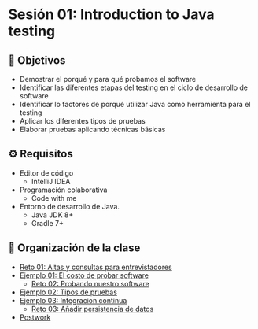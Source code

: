 # Sesión 01: Introduction to Java testing
## :dart: Objetivos

- Demostrar el porqué y para qué probamos el software
- Identificar las diferentes etapas del testing en el ciclo de desarrollo de software
- Identificar lo factores de porqué utilizar Java como herramienta para el testing
- Aplicar los diferentes tipos de pruebas
- Elaborar pruebas aplicando técnicas básicas



## ⚙ Requisitos

- Editor de código
  - IntelliJ IDEA
- Programación colaborativa
  - Code with me
- Entorno de desarrollo de Java. 
  - Java JDK 8+ 
  - Gradle 7+



## 📂 Organización de la clase

- [Reto 01: Altas y consultas para entrevistadores](./Reto-01)
- [Ejemplo 01:  El costo de probar software](./Ejemplo-01)
    - [Reto 02: Probando nuestro software](./Reto-02)
- [Ejemplo 02: Tipos de pruebas](./Ejemplo-02)
- [Ejemplo 03: Integracion continua](./Ejemplo-03)
    - [Reto 03: Añadir persistencia de datos](./Reto-03)
- [Postwork](./Postwork)




